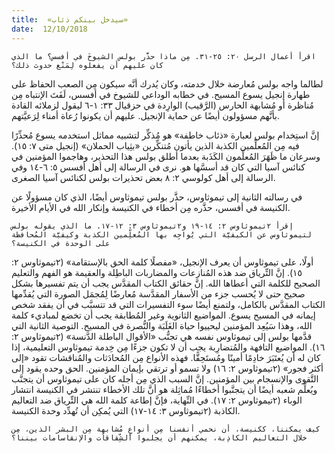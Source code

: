 ```yaml
---
title:  «سيدخل بينكم ذئاب»
date:  12/10/2018
---
```


`اقرأ أعمال الرسل ٢٠: ٢٥-٣١. مِن ماذا حذَّر بولس الشيوخَ في أفسس؟ ما الذي كان عليهم أن يفعلوه لِمَنْع حدوث ذلك؟`

لطالما واجه بولس مُعارضة خلال خدمته، وكان يُدرك أنَّه سيكون مِن الصعب الحفاظ على طهارة إنجيل يسوع المسيح. في خطابه الوداعي للشيوخ في أفسس، لَفَتَ الإنتباه مِن مُناظرة أو مُشابهة الحارس (الرَّقيب) الوارِدة في حزقيال ٣٣: ١-٦ ليقول لزملائه القادة بأنَّهم مسؤولون أيضًا عن حماية الإنجيل. عليهم أن يكونوا رُعاة أمناء لِرَعيَّتهم.

إنَّ استِخدام بولس لعبارة «ذئاب خاطفة» هو مُذكِّر لتشبيه مماثل استخدمه يسوع مُحذِّرًا فيه مِن المُعلِّمين الكذبة الذين يأتون مُتنكِّرين «بثِياب الحملان» (إنجيل متى ٧: ١٥). وسرعان ما ظَهَرَ المُعلِّمون الكَذَبة بعدما أطلق بولس هذا التحذير، وهاجموا المؤمنين في كنائس آسيا التي كان قد أسسَّها هو. نرى في الرسالة إلى أهل أفسس ٥: ٦-١٤ وفي الرسالة إلى أهل كولوسي ٢: ٨ بعض تحذيرات بولس لكنائس آسيا الصغرى.

في رسالته الثانية إلى تيموثاوس، حذَّر بولس تيموثاوس أيضًا، الذي كان مسؤولًا عن الكنيسة في أفسس، حذَّره مِن أخطاء في الكنيسة وإنكار الله في الأيام الأخيرة.

`إقرأ ٢تيموثاوس ٢: ١٤-١٩ و٢تيموثاوس ٣: ١٢-١٧. ما الذي يقوله بولس لتيموثاوس عن الكيفيَّة التي يُواجِه بها المُعلِّمين الكذبة وكيفيَّة المُحافظة على الوحدة في الكنيسة؟`

أولًا، على تيموثاوس أن يعرف الإنجيل، «مفصلًا كلمة الحق بالإستقامة» (٢تيموثاوس ٢: ١٥). إنَّ التِّرياق ضد هذه المُنازعات والمضاربات الباطِلة والعقيمة هو الفهم والتعليم الصحيح للكلمة التي أعطاها الله. إنَّ حقائق الكتاب المقدَّس يجب أن يتم تفسيرها بشكل صحيح حتى لا يُحسب جزء من الأسفار المقدَّسة مُعارضًا لِمُجمَل الصورة التي يُقدِّمها الكتاب المقدَّس بالكامل، ولتمنع أيضًا سوء التفسيرات التي قد تتسبَّب في أن يفقد شخص إيمانه في المسيح يسوع. المواضيع الثانوية وغير المُطابقة يجب أن تخضع لمباديء كلمة الله، وهذا سَيُعِد المؤمنين ليحييوا حياة الغَلَبَة والنُّصرة في المسيح. التوصية الثانية التي قدَّمها بولس إلى تيموثاوس نفسه هي تجنُّب «الأقوال الباطلة الدَّنسة» (٢تيموثاوس ٢: ١٦). المواضيع التافهة والمُتضارِبة يجب أن لا تكون جزءًا مِن خِدمة تيموثاوس التعليمية، إذا كان له أن يُعتَبَرَ خادِمًا أمينًا ومُستَحِقًّا. فهذه الأنواع مِن المُحادَثات والمُناقشات تقود «إلى أكثر فجور» (٢تيموثاوس ٢: ١٦) ولا تسمو أو ترتقي بإيمان المؤمنين. الحق وحده يقود إلى التَّقوى والإنسجام بين المؤمنين. إنَّ السبب الذي مِن أجله كان على تيموثاوس أن يتجنَّب ويُعلِّم شعبه أيضًا أن يتجنَّبوا أخطاءًا مُماثِلة هو أنَّ تلك الأخطاء تنتشر في الكنيسة انتشار الوباء (٢تيموثاوس ٢: ١٧). في النِّهاية، فإنَّ إطاعة كلمة الله هي التِّرياق ضد التعاليم الكاذبة (٢تيموثاوس ٣: ١٤-١٧) التي يُمكِن أن تُهدِّد وحدة الكنيسة.

`كيف يمكننا، ككنيسة، أن نحمي أنفسنا مِن أنواعٍ مُشابهِة مِن البشر الذين، مِن خلال التعاليم الكاذِبة، يمكنهم أن يجلبوا الشِّقاقات والإنقاسامات بيننا؟`